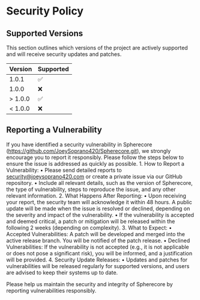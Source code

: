 # Security Policy

## Supported Versions

This section outlines which versions of the project are actively supported and will receive security updates and patches.

| Version | Supported          |
| ------- | ------------------ |
| 1.0.1   | :white_check_mark: |
| 1.0.0  | :x:                |
| > 1.0.0   | :white_check_mark: |
| < 1.0.0   | :x:                |

## Reporting a Vulnerability

If you have identified a security vulnerability in Spherecore (https://github.com/JoeySoprano420/Spherecore.git), we strongly encourage you to report it responsibly. Please follow the steps below to ensure the issue is addressed as quickly as possible.
	1.	How to Report a Vulnerability:
	•	Please send detailed reports to security@joeysoprano420.com or create a private issue via our GitHub repository.
	•	Include all relevant details, such as the version of Spherecore, the type of vulnerability, steps to reproduce the issue, and any other relevant information.
	2.	What Happens After Reporting:
	•	Upon receiving your report, the security team will acknowledge it within 48 hours. A public update will be made when the issue is resolved or declined, depending on the severity and impact of the vulnerability.
	•	If the vulnerability is accepted and deemed critical, a patch or mitigation will be released within the following 2 weeks (depending on complexity).
	3.	What to Expect:
	•	Accepted Vulnerabilities: A patch will be developed and merged into the active release branch. You will be notified of the patch release.
	•	Declined Vulnerabilities: If the vulnerability is not accepted (e.g., it is not applicable or does not pose a significant risk), you will be informed, and a justification will be provided.
	4.	Security Update Releases:
	•	Updates and patches for vulnerabilities will be released regularly for supported versions, and users are advised to keep their systems up to date.

Please help us maintain the security and integrity of Spherecore by reporting vulnerabilities responsibly.
